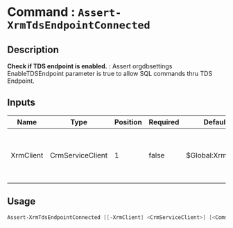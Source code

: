 ﻿# Command : `Assert-XrmTdsEndpointConnected` 

## Description

**Check if TDS endpoint is enabled.** : Assert orgdbsettings EnableTDSEndpoint parameter is true to allow SQL commands thru TDS Endpoint.

## Inputs

Name|Type|Position|Required|Default|Description
----|----|--------|--------|-------|-----------
XrmClient|CrmServiceClient|1|false|$Global:XrmClient|Xrm connector initialized to target instance. Use latest one by default. (CrmServiceClient)


## Usage

```Powershell 
Assert-XrmTdsEndpointConnected [[-XrmClient] <CrmServiceClient>] [<CommonParameters>]
``` 


